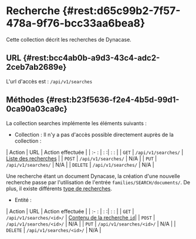 # Recherche {#rest:d65c99b2-7f57-478a-9f76-bcc33aa6bea8}

Cette collection décrit les recherches de Dynacase. 

## URL {#rest:bcc4ab0b-a9d3-43c4-adc2-2ceb7ab2689e}

L'url d'accès est : `/api/v1/searches`

## Méthodes {#rest:b23f5636-f2e4-4b5d-99d1-0ca90a03ca9c}

La collection searches implémente les éléments suivants :

* Collection : Il n'y a pas d'accès possible directement auprès de la collection :

| Action   | URL                         | Action effectuée                                          |
| :-     : | :                          :| :                                                       : |
| `GET`    | `/api/v1/searches/`         | [Liste des recherches][searches_collection]               |
| `POST`   | `/api/v1/searches/`         | N/A                                                       |
| `PUT`    | `/api/v1/searches/`         | N/A                                                       |
| `DELETE` | `/api/v1/searches/`         | N/A                                                       |

<span class="flag inline nota-bene"></span> Une recherche étant un document Dynacase, la création d'une nouvelle 
recherche passe par l'utilisation de l'entrée `families/SEARCH/documents/`. De plus, il existe différents [type de recherches][core_search]. 

* Entité :

| Action   | URL                            | Action effectuée                               |
| :-     : | :                            :| :                                   :           |
| `GET`    | `/api/v1/searches/<id>/`      | [Contenu de la recherche `id`][searches_content]|
| `POST`   | `/api/v1/searches/<id>/`      | N/A                                             |
| `PUT`    | `/api/v1/searches/<id>/`      | N/A                                             |
| `DELETE` | `/api/v1/searches/<id>/`      | N/A                                             |


<!-- links -->
[core_search]: http://docs.anakeen.com/dynacase/3.2/dynacase-doc-core-reference/website/book//core-ref:bda916b0-e564-40fd-b195-c62bbab7b8be.html
[searches_collection]: #rest:9b8f4a2b-3f56-4b21-a7b7-bb299b4ac7b3
[searches_content]: #rest:b7fb15e0-6e51-4ace-8a5f-aec7d565e24d
